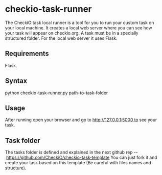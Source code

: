 checkio-task-runner
===================

The CheckiO task local runner is a tool for you to run your custom task
on your local machine. It creates a local web server where you can see
how your task will appear on checkio.org. A task must be in a specially
structured folder. For the local web server it uses Flask.

Requirements
------------

Flask.

Syntax
------

python checkio-task-runner.py path-to-task-folder

Usage
-----

After running open your browser and go to http://127.0.0.1:5000 to see your task.

Task folder
-----------

The tasks folder is defined and explained in the next github
rep -- https://github.com/CheckiO/checkio-task-template
You can just fork it and create your task based on this
 template (Be careful with files names and structure).
